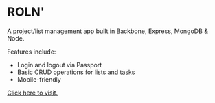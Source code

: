 # ROLN'

A project/list management app built in Backbone, Express, MongoDB & Node.

Features include:

*  Login and logout via Passport  
*  Basic CRUD operations for lists and tasks
*  Mobile-friendly

[Click here to visit.](http://roln.herokuapp.com)
